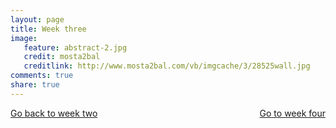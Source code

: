 ```yaml
---
layout: page 
title: Week three 
image: 
   feature: abstract-2.jpg
   credit: mosta2bal
   creditlink: http://www.mosta2bal.com/vb/imgcache/3/28525wall.jpg
comments: true
share: true 
---
```










<div style="float: left"> 
<a href="{{ site.url }}/retail/project/week-2/" class="btn">Go back to week two</a>
</div>

<div style="float: right"> 
<a href="{{ site.url }}/retail/project/week-4/" class="btn">Go to week four</a>
</div>